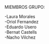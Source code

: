 MIEMBROS GRUPO:

-Laura Morales<br>
-Oriol Fernandez<br>
-Eduardo Usero<br>
-Bernat Castells<br>
-Nacho Vilchez<br>
